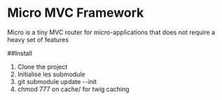 Micro MVC Framework
===================

Micro is a tiny MVC router for micro-applications that does not require
a heavy set of features



##Install

1. Clone the project
2. Initialise les submodule
3. git submodule update --init
4. chmod 777 on cache/ for twig caching